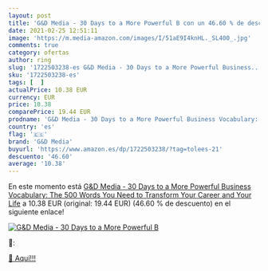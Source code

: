 ```yaml
---
layout: post
title: 'G&D Media - 30 Days to a More Powerful B con un 46.60 % de descuento'
date: 2021-02-25 12:51:11
image: 'https://m.media-amazon.com/images/I/51aE9I4knHL._SL400_.jpg'
comments: true
category: ofertas
author: ring
slug: '1722503238-es G&D Media - 30 Days to a More Powerful Business...'
sku: '1722503238-es'
tags: [  ]
actualPrice: 10.38 EUR
currency: EUR
price: 10.38
comparePrice: 19.44 EUR
prodname: 'G&D Media - 30 Days to a More Powerful Business Vocabulary: The 500 Words You Need to Transform Your Career and Your Life'
country: 'es'
flag: '🇪🇸'
brand: 'G&D Media'
buyurl: 'https://www.amazon.es/dp/1722503238/?tag=tolees-21'
descuento: '46.60'
average: '10.38'
---
```


En este momento está [G&D Media - 30 Days to a More Powerful Business Vocabulary: The 500 Words You Need to Transform Your Career and Your Life](https://www.amazon.es/dp/1722503238/?tag=tolees-21) a 10.38 EUR (original: 19.44 EUR) (46.60 %  de descuento) en el siguiente enlace!

[![G&D Media - 30 Days to a More Powerful B](https://m.media-amazon.com/images/I/51aE9I4knHL._SL400_.jpg)](https://www.amazon.es/dp/1722503238/?tag=tolees-21)

🔎:


[🛒 Aquí!!!](https://www.amazon.es/dp/1722503238/?tag=tolees-21)
